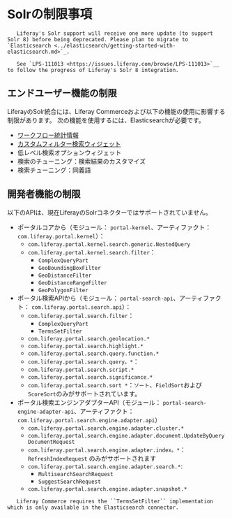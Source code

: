 # Solrの制限事項

``` important::
   Liferay's Solr support will receive one more update (to support Solr 8) before being deprecated. Please plan to migrate to `Elasticsearch <../elasticsearch/getting-started-with-elasticsearch.md>`_.

   See `LPS-111013 <https://issues.liferay.com/browse/LPS-111013>`__ to follow the progress of Liferay's Solr 8 integration.
```

## エンドユーザー機能の制限

LiferayのSolr統合には、Liferay Commerceおよび以下の機能の使用に影響する制限があります。 次の機能を使用するには、Elasticsearchが必要です。

  - [ワークフロー統計情報](../../../process-automation/workflow/using-workflows/using-workflow-metrics.md)
  - [カスタムフィルター検索ウィジェット](../../search-pages-and-widgets/search-results/filtering-search-results.md)
  - 低レベル検索オプションウィジェット
  - 検索のチューニング：検索結果のカスタマイズ
  - 検索チューニング：同義語

## 開発者機能の制限

以下のAPIは、現在LiferayのSolrコネクターではサポートされていません。

  - ポータルコアから（モジュール： `portal-kernel`、アーティファクト： `com.liferay.portal.kernel`）：
      - `com.liferay.portal.kernel.search.generic.NestedQuery`
      - `com.liferay.portal.kernel.search.filter`：
          - `ComplexQueryPart`
          - `GeoBoundingBoxFilter`
          - `GeoDistanceFilter`
          - `GeoDistanceRangeFilter`
          - `GeoPolygonFilter`
  - ポータル検索APIから（モジュール： `portal-search-api`、アーティファクト： `com.liferay.portal.search.api`）：
      - `com.liferay.portal.search.filter`：
          - `ComplexQueryPart`
          - `TermsSetFilter`
      - `com.liferay.portal.search.geolocation.*`
      - `com.liferay.portal.search.highlight.*`
      - `com.liferay.portal.search.query.function.*`
      - `com.liferay.portal.search.query。*`：
      - `com.liferay.portal.search.script.*`
      - `com.liferay.portal.search.significance.*`
      - `com.liferay.portal.search.sort *`：`ソート`、`FieldSort`および `ScoreSort`のみがサポートされています。
  - ポータル検索エンジンアダプターAPI（モジュール： `portal-search-engine-adapter-api`、アーティファクト： `com.liferay.portal.search.engine.adapter.api`）
      - `com.liferay.portal.search.engine.adapter.cluster.*`
      - `com.liferay.portal.search.engine.adapter.document.UpdateByQueryDocumentRequest`
      - `com.liferay.portal.search.engine.adapter.index。*`： `RefreshIndexRequest` のみがサポートされます
      - `com.liferay.portal.search.engine.adapter.search.*`:
          - `MultisearchSearchRequest`
          - `SuggestSearchRequest`
      - `com.liferay.portal.search.engine.adapter.snapshot.*`

<!-- end list -->

``` note::
   Liferay Commerce requires the ``TermsSetFilter`` implementation which is only available in the Elasticsearch connector.
```
